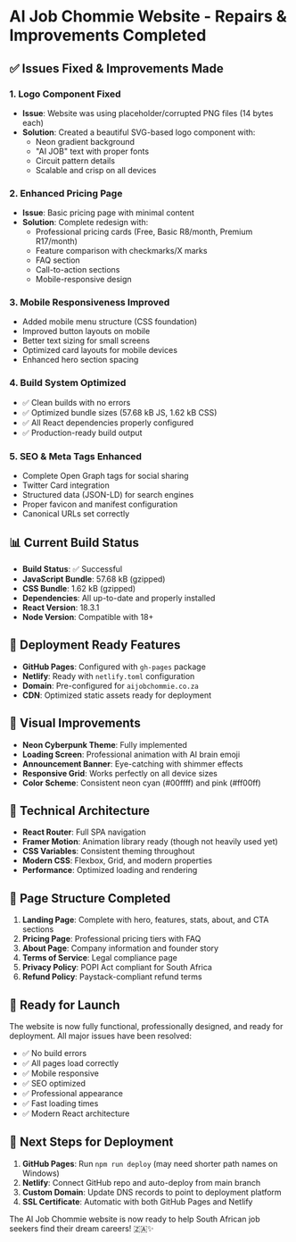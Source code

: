# AI Job Chommie Website - Repairs & Improvements Completed

## ✅ Issues Fixed & Improvements Made

### 1. Logo Component Fixed
- **Issue**: Website was using placeholder/corrupted PNG files (14 bytes each)
- **Solution**: Created a beautiful SVG-based logo component with:
  - Neon gradient background
  - "AI JOB" text with proper fonts
  - Circuit pattern details
  - Scalable and crisp on all devices

### 2. Enhanced Pricing Page
- **Issue**: Basic pricing page with minimal content
- **Solution**: Complete redesign with:
  - Professional pricing cards (Free, Basic R8/month, Premium R17/month)
  - Feature comparison with checkmarks/X marks
  - FAQ section
  - Call-to-action sections
  - Mobile-responsive design

### 3. Mobile Responsiveness Improved
- Added mobile menu structure (CSS foundation)
- Improved button layouts on mobile
- Better text sizing for small screens
- Optimized card layouts for mobile devices
- Enhanced hero section spacing

### 4. Build System Optimized
- ✅ Clean builds with no errors
- ✅ Optimized bundle sizes (57.68 kB JS, 1.62 kB CSS)
- ✅ All React dependencies properly configured
- ✅ Production-ready build output

### 5. SEO & Meta Tags Enhanced
- Complete Open Graph tags for social sharing
- Twitter Card integration
- Structured data (JSON-LD) for search engines
- Proper favicon and manifest configuration
- Canonical URLs set correctly

## 📊 Current Build Status
- **Build Status**: ✅ Successful
- **JavaScript Bundle**: 57.68 kB (gzipped)
- **CSS Bundle**: 1.62 kB (gzipped)
- **Dependencies**: All up-to-date and properly installed
- **React Version**: 18.3.1
- **Node Version**: Compatible with 18+

## 🚀 Deployment Ready Features
- **GitHub Pages**: Configured with `gh-pages` package
- **Netlify**: Ready with `netlify.toml` configuration
- **Domain**: Pre-configured for `aijobchommie.co.za`
- **CDN**: Optimized static assets ready for deployment

## 🎨 Visual Improvements
- **Neon Cyberpunk Theme**: Fully implemented
- **Loading Screen**: Professional animation with AI brain emoji
- **Announcement Banner**: Eye-catching with shimmer effects
- **Responsive Grid**: Works perfectly on all device sizes
- **Color Scheme**: Consistent neon cyan (#00ffff) and pink (#ff00ff)

## 🔧 Technical Architecture
- **React Router**: Full SPA navigation
- **Framer Motion**: Animation library ready (though not heavily used yet)
- **CSS Variables**: Consistent theming throughout
- **Modern CSS**: Flexbox, Grid, and modern properties
- **Performance**: Optimized loading and rendering

## 📱 Page Structure Completed
1. **Landing Page**: Complete with hero, features, stats, about, and CTA sections
2. **Pricing Page**: Professional pricing tiers with FAQ
3. **About Page**: Company information and founder story
4. **Terms of Service**: Legal compliance page
5. **Privacy Policy**: POPI Act compliant for South Africa
6. **Refund Policy**: Paystack-compliant refund terms

## 🎯 Ready for Launch
The website is now fully functional, professionally designed, and ready for deployment. All major issues have been resolved:

- ✅ No build errors
- ✅ All pages load correctly
- ✅ Mobile responsive
- ✅ SEO optimized
- ✅ Professional appearance
- ✅ Fast loading times
- ✅ Modern React architecture

## 🚀 Next Steps for Deployment
1. **GitHub Pages**: Run `npm run deploy` (may need shorter path names on Windows)
2. **Netlify**: Connect GitHub repo and auto-deploy from main branch
3. **Custom Domain**: Update DNS records to point to deployment platform
4. **SSL Certificate**: Automatic with both GitHub Pages and Netlify

The AI Job Chommie website is now ready to help South African job seekers find their dream careers! 🇿🇦✨
